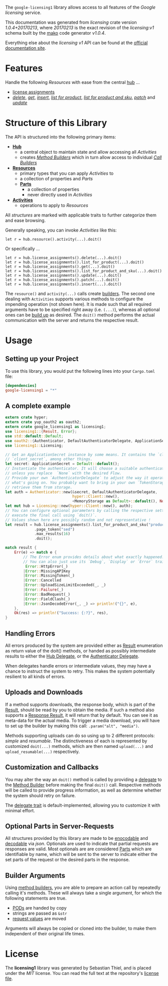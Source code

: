 <!---
DO NOT EDIT !
This file was generated automatically from 'src/mako/api/README.md.mako'
DO NOT EDIT !
-->
The `google-licensing1` library allows access to all features of the *Google licensing* service.

This documentation was generated from *licensing* crate version *1.0.4+20170213*, where *20170213* is the exact revision of the *licensing:v1* schema built by the [mako](http://www.makotemplates.org/) code generator *v1.0.4*.

Everything else about the *licensing* *v1* API can be found at the
[official documentation site](https://developers.google.com/google-apps/licensing/).
# Features

Handle the following *Resources* with ease from the central [hub](https://docs.rs/google-licensing1/1.0.4+20170213/google_licensing1/struct.Licensing.html) ... 

* [license assignments](https://docs.rs/google-licensing1/1.0.4+20170213/google_licensing1/struct.LicenseAssignment.html)
 * [*delete*](https://docs.rs/google-licensing1/1.0.4+20170213/google_licensing1/struct.LicenseAssignmentDeleteCall.html), [*get*](https://docs.rs/google-licensing1/1.0.4+20170213/google_licensing1/struct.LicenseAssignmentGetCall.html), [*insert*](https://docs.rs/google-licensing1/1.0.4+20170213/google_licensing1/struct.LicenseAssignmentInsertCall.html), [*list for product*](https://docs.rs/google-licensing1/1.0.4+20170213/google_licensing1/struct.LicenseAssignmentListForProductCall.html), [*list for product and sku*](https://docs.rs/google-licensing1/1.0.4+20170213/google_licensing1/struct.LicenseAssignmentListForProductAndSkuCall.html), [*patch*](https://docs.rs/google-licensing1/1.0.4+20170213/google_licensing1/struct.LicenseAssignmentPatchCall.html) and [*update*](https://docs.rs/google-licensing1/1.0.4+20170213/google_licensing1/struct.LicenseAssignmentUpdateCall.html)




# Structure of this Library

The API is structured into the following primary items:

* **[Hub](https://docs.rs/google-licensing1/1.0.4+20170213/google_licensing1/struct.Licensing.html)**
    * a central object to maintain state and allow accessing all *Activities*
    * creates [*Method Builders*](https://docs.rs/google-licensing1/1.0.4+20170213/google_licensing1/trait.MethodsBuilder.html) which in turn
      allow access to individual [*Call Builders*](https://docs.rs/google-licensing1/1.0.4+20170213/google_licensing1/trait.CallBuilder.html)
* **[Resources](https://docs.rs/google-licensing1/1.0.4+20170213/google_licensing1/trait.Resource.html)**
    * primary types that you can apply *Activities* to
    * a collection of properties and *Parts*
    * **[Parts](https://docs.rs/google-licensing1/1.0.4+20170213/google_licensing1/trait.Part.html)**
        * a collection of properties
        * never directly used in *Activities*
* **[Activities](https://docs.rs/google-licensing1/1.0.4+20170213/google_licensing1/trait.CallBuilder.html)**
    * operations to apply to *Resources*

All *structures* are marked with applicable traits to further categorize them and ease browsing.

Generally speaking, you can invoke *Activities* like this:

```Rust,ignore
let r = hub.resource().activity(...).doit()
```

Or specifically ...

```ignore
let r = hub.license_assignments().delete(...).doit()
let r = hub.license_assignments().list_for_product(...).doit()
let r = hub.license_assignments().get(...).doit()
let r = hub.license_assignments().list_for_product_and_sku(...).doit()
let r = hub.license_assignments().update(...).doit()
let r = hub.license_assignments().patch(...).doit()
let r = hub.license_assignments().insert(...).doit()
```

The `resource()` and `activity(...)` calls create [builders][builder-pattern]. The second one dealing with `Activities` 
supports various methods to configure the impending operation (not shown here). It is made such that all required arguments have to be 
specified right away (i.e. `(...)`), whereas all optional ones can be [build up][builder-pattern] as desired.
The `doit()` method performs the actual communication with the server and returns the respective result.

# Usage

## Setting up your Project

To use this library, you would put the following lines into your `Cargo.toml` file:

```toml
[dependencies]
google-licensing1 = "*"
```

## A complete example

```Rust
extern crate hyper;
extern crate yup_oauth2 as oauth2;
extern crate google_licensing1 as licensing1;
use licensing1::{Result, Error};
use std::default::Default;
use oauth2::{Authenticator, DefaultAuthenticatorDelegate, ApplicationSecret, MemoryStorage};
use licensing1::Licensing;

// Get an ApplicationSecret instance by some means. It contains the `client_id` and 
// `client_secret`, among other things.
let secret: ApplicationSecret = Default::default();
// Instantiate the authenticator. It will choose a suitable authentication flow for you, 
// unless you replace  `None` with the desired Flow.
// Provide your own `AuthenticatorDelegate` to adjust the way it operates and get feedback about 
// what's going on. You probably want to bring in your own `TokenStorage` to persist tokens and
// retrieve them from storage.
let auth = Authenticator::new(&secret, DefaultAuthenticatorDelegate,
                              hyper::Client::new(),
                              <MemoryStorage as Default>::default(), None);
let mut hub = Licensing::new(hyper::Client::new(), auth);
// You can configure optional parameters by calling the respective setters at will, and
// execute the final call using `doit()`.
// Values shown here are possibly random and not representative !
let result = hub.license_assignments().list_for_product_and_sku("productId", "skuId", "customerId")
             .page_token("sed")
             .max_results(16)
             .doit();

match result {
    Err(e) => match e {
        // The Error enum provides details about what exactly happened.
        // You can also just use its `Debug`, `Display` or `Error` traits
         Error::HttpError(_)
        |Error::MissingAPIKey
        |Error::MissingToken(_)
        |Error::Cancelled
        |Error::UploadSizeLimitExceeded(_, _)
        |Error::Failure(_)
        |Error::BadRequest(_)
        |Error::FieldClash(_)
        |Error::JsonDecodeError(_, _) => println!("{}", e),
    },
    Ok(res) => println!("Success: {:?}", res),
}

```
## Handling Errors

All errors produced by the system are provided either as [Result](https://docs.rs/google-licensing1/1.0.4+20170213/google_licensing1/enum.Result.html) enumeration as return value of 
the doit() methods, or handed as possibly intermediate results to either the 
[Hub Delegate](https://docs.rs/google-licensing1/1.0.4+20170213/google_licensing1/trait.Delegate.html), or the [Authenticator Delegate](https://docs.rs/yup-oauth2/*/yup_oauth2/trait.AuthenticatorDelegate.html).

When delegates handle errors or intermediate values, they may have a chance to instruct the system to retry. This 
makes the system potentially resilient to all kinds of errors.

## Uploads and Downloads
If a method supports downloads, the response body, which is part of the [Result](https://docs.rs/google-licensing1/1.0.4+20170213/google_licensing1/enum.Result.html), should be
read by you to obtain the media.
If such a method also supports a [Response Result](https://docs.rs/google-licensing1/1.0.4+20170213/google_licensing1/trait.ResponseResult.html), it will return that by default.
You can see it as meta-data for the actual media. To trigger a media download, you will have to set up the builder by making
this call: `.param("alt", "media")`.

Methods supporting uploads can do so using up to 2 different protocols: 
*simple* and *resumable*. The distinctiveness of each is represented by customized 
`doit(...)` methods, which are then named `upload(...)` and `upload_resumable(...)` respectively.

## Customization and Callbacks

You may alter the way an `doit()` method is called by providing a [delegate](https://docs.rs/google-licensing1/1.0.4+20170213/google_licensing1/trait.Delegate.html) to the 
[Method Builder](https://docs.rs/google-licensing1/1.0.4+20170213/google_licensing1/trait.CallBuilder.html) before making the final `doit()` call. 
Respective methods will be called to provide progress information, as well as determine whether the system should 
retry on failure.

The [delegate trait](https://docs.rs/google-licensing1/1.0.4+20170213/google_licensing1/trait.Delegate.html) is default-implemented, allowing you to customize it with minimal effort.

## Optional Parts in Server-Requests

All structures provided by this library are made to be [enocodable](https://docs.rs/google-licensing1/1.0.4+20170213/google_licensing1/trait.RequestValue.html) and 
[decodable](https://docs.rs/google-licensing1/1.0.4+20170213/google_licensing1/trait.ResponseResult.html) via *json*. Optionals are used to indicate that partial requests are responses 
are valid.
Most optionals are are considered [Parts](https://docs.rs/google-licensing1/1.0.4+20170213/google_licensing1/trait.Part.html) which are identifiable by name, which will be sent to 
the server to indicate either the set parts of the request or the desired parts in the response.

## Builder Arguments

Using [method builders](https://docs.rs/google-licensing1/1.0.4+20170213/google_licensing1/trait.CallBuilder.html), you are able to prepare an action call by repeatedly calling it's methods.
These will always take a single argument, for which the following statements are true.

* [PODs][wiki-pod] are handed by copy
* strings are passed as `&str`
* [request values](https://docs.rs/google-licensing1/1.0.4+20170213/google_licensing1/trait.RequestValue.html) are moved

Arguments will always be copied or cloned into the builder, to make them independent of their original life times.

[wiki-pod]: http://en.wikipedia.org/wiki/Plain_old_data_structure
[builder-pattern]: http://en.wikipedia.org/wiki/Builder_pattern
[google-go-api]: https://github.com/google/google-api-go-client

# License
The **licensing1** library was generated by Sebastian Thiel, and is placed 
under the *MIT* license.
You can read the full text at the repository's [license file][repo-license].

[repo-license]: https://github.com/Byron/google-apis-rsblob/master/LICENSE.md
